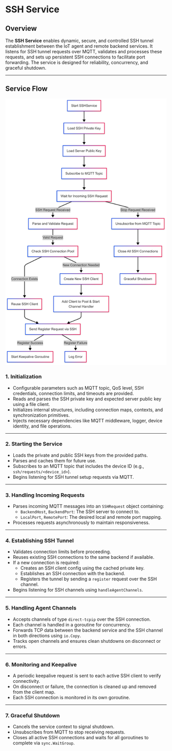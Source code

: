 # **SSH Service**

## **Overview**

The **SSH Service** enables dynamic, secure, and controlled SSH tunnel establishment between the IoT agent and remote backend services. It listens for SSH tunnel requests over MQTT, validates and processes these requests, and sets up persistent SSH connections to facilitate port forwarding. The service is designed for reliability, concurrency, and graceful shutdown.

---

## **Service Flow**

![SSH Service Flow](./images/ssh.png)

### 1. **Initialization**
- Configurable parameters such as MQTT topic, QoS level, SSH credentials, connection limits, and timeouts are provided.
- Reads and parses the SSH private key and expected server public key using a file client.
- Initializes internal structures, including connection maps, contexts, and synchronization primitives.
- Injects necessary dependencies like MQTT middleware, logger, device identity, and file operations.

---

### 2. **Starting the Service**
- Loads the private and public SSH keys from the provided paths.
- Parses and caches them for future use.
- Subscribes to an MQTT topic that includes the device ID (e.g., `ssh/requests/<device_id>`).
- Begins listening for SSH tunnel setup requests via MQTT.

---

### 3. **Handling Incoming Requests**
- Parses incoming MQTT messages into an `SSHRequest` object containing:
  - `BackendHost`, `BackendPort`: The SSH server to connect to.
  - `LocalPort`, `RemotePort`: The desired local and remote port mapping.
- Processes requests asynchronously to maintain responsiveness.

---

### 4. **Establishing SSH Tunnel**
- Validates connection limits before proceeding.
- Reuses existing SSH connections to the same backend if available.
- If a new connection is required:
  - Creates an SSH client config using the cached private key.
  - Establishes an SSH connection with the backend.
  - Registers the tunnel by sending a `register` request over the SSH channel.
- Begins listening for SSH channels using `handleAgentChannels`.

---

### 5. **Handling Agent Channels**
- Accepts channels of type `direct-tcpip` over the SSH connection.
- Each channel is handled in a goroutine for concurrency.
- Forwards TCP data between the backend service and the SSH channel in both directions using `io.Copy`.
- Tracks open channels and ensures clean shutdowns on disconnect or errors.

---

### 6. **Monitoring and Keepalive**
- A periodic keepalive request is sent to each active SSH client to verify connectivity.
- On disconnect or failure, the connection is cleaned up and removed from the client map.
- Each SSH connection is monitored in its own goroutine.

---

### 7. **Graceful Shutdown**
- Cancels the service context to signal shutdown.
- Unsubscribes from MQTT to stop receiving requests.
- Closes all active SSH connections and waits for all goroutines to complete via `sync.WaitGroup`.
